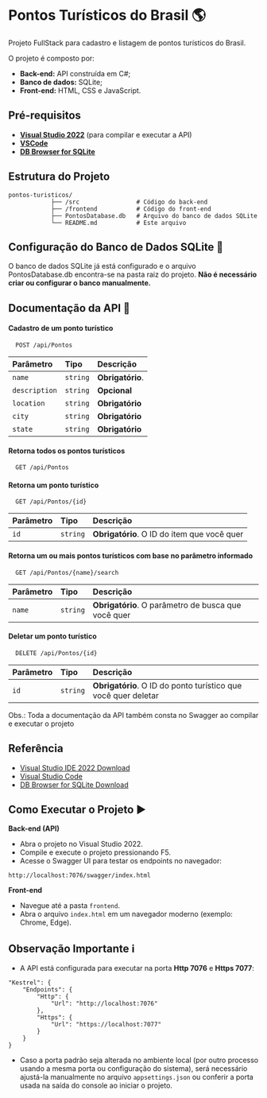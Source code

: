 # Pontos Turísticos do Brasil 🌎

Projeto FullStack para cadastro e listagem de pontos turísticos do Brasil.

O projeto é composto por:

- **Back-end:** API construída em C#;
- **Banco de dados:** SQLite;
- **Front-end:** HTML, CSS e JavaScript.

## Pré-requisitos

- **[Visual Studio 2022](https://visualstudio.microsoft.com/pt-br/vs/)** (para compilar e executar a API)
- **[VSCode](https://code.visualstudio.com/download)**
- **[DB Browser for SQLite](https://sqlitebrowser.org/)**

## Estrutura do Projeto

```plaintext
pontos-turisticos/
            ├── /src                # Código do back-end
            ├── /frontend           # Código do front-end
            ├── PontosDatabase.db   # Arquivo do banco de dados SQLite
            └── README.md           # Este arquivo
```

## Configuração do Banco de Dados SQLite 💾

O banco de dados SQLite já está configurado e o arquivo PontosDatabase.db encontra-se na pasta raiz do projeto. **Não é necessário criar ou configurar o banco manualmente.**

## Documentação da API 📄

#### Cadastro de um ponto turístico

```http
  POST /api/Pontos
```

| Parâmetro     | Tipo     | Descrição        |
| :------------ | :------- | :--------------- |
| `name`        | `string` | **Obrigatório**. |
| `description` | `string` | **Opcional**     |
| `location`    | `string` | **Obrigatório**  |
| `city`        | `string` | **Obrigatório**  |
| `state`       | `string` | **Obrigatório**  |

#### Retorna todos os pontos turísticos

```http
  GET /api/Pontos
```

#### Retorna um ponto turístico

```http
  GET /api/Pontos/{id}
```

| Parâmetro | Tipo     | Descrição                                   |
| :-------- | :------- | :------------------------------------------ |
| `id`      | `string` | **Obrigatório**. O ID do item que você quer |

#### Retorna um ou mais pontos turísticos com base no parâmetro informado

```http
  GET /api/Pontos/{name}/search
```

| Parâmetro | Tipo     | Descrição                                           |
| :-------- | :------- | :-------------------------------------------------- |
| `name`    | `string` | **Obrigatório**. O parâmetro de busca que você quer |

#### Deletar um ponto turístico

```http
  DELETE /api/Pontos/{id}
```

| Parâmetro | Tipo     | Descrição                                                      |
| :-------- | :------- | :------------------------------------------------------------- |
| `id`      | `string` | **Obrigatório**. O ID do ponto turístico que você quer deletar |

Obs.: Toda a documentação da API também consta no Swagger ao compilar e executar o projeto

## Referência

- [Visual Studio IDE 2022 Download](https://visualstudio.microsoft.com/pt-br/vs/)
- [Visual Studio Code](https://code.visualstudio.com/download)
- [DB Browser for SQLite Download](https://sqlitebrowser.org/)

## Como Executar o Projeto ▶️

**Back-end (API)**

- Abra o projeto no Visual Studio 2022.
- Compile e execute o projeto pressionando F5.
- Acesse o Swagger UI para testar os endpoints no navegador:

```
http://localhost:7076/swagger/index.html
```

**Front-end**

- Navegue até a pasta `frontend`.
- Abra o arquivo `index.html` em um navegador moderno (exemplo: Chrome, Edge).

## Observação Importante ℹ️

- A API está configurada para executar na porta **Http 7076** e **Https 7077**:

```
"Kestrel": {
    "Endpoints": {
        "Http": {
            "Url": "http://localhost:7076"
        },
        "Https": {
            "Url": "https://localhost:7077"
        }
    }
}
```

- Caso a porta padrão seja alterada no ambiente local (por outro processo usando a mesma porta ou configuração do sistema), será necessário ajustá-la manualmente no arquivo `appsettings.json` ou conferir a porta usada na saída do console ao iniciar o projeto.
